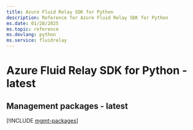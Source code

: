 ```yaml
---
title: Azure Fluid Relay SDK for Python
description: Reference for Azure Fluid Relay SDK for Python
ms.date: 01/28/2025
ms.topic: reference
ms.devlang: python
ms.service: fluidrelay
---
```

# Azure Fluid Relay SDK for Python - latest

## Management packages - latest
[!INCLUDE [mgmt-packages](fluid-relay-mgmt-index.md)]